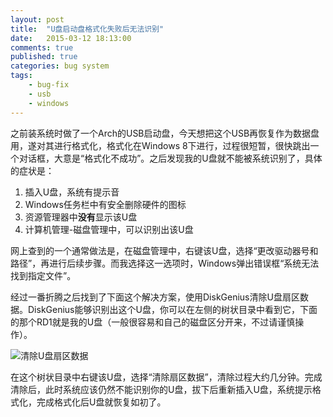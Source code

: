 ```yaml
---
layout: post
title:  "U盘启动盘格式化失败后无法识别"
date:   2015-03-12 18:13:00
comments: true
published: true
categories: bug system
tags: 
    - bug-fix
    - usb
    - windows
---
```


之前装系统时做了一个Arch的USB启动盘，今天想把这个USB再恢复作为数据盘用，遂对其进行格式化，格式化在Windows 8下进行，过程很短暂，很快跳出一个对话框，大意是“格式化不成功”。之后发现我的U盘就不能被系统识别了，具体的症状是：

1. 插入U盘，系统有提示音
2. Windows任务栏中有安全删除硬件的图标
3. 资源管理器中**没有**显示该U盘
4. 计算机管理-磁盘管理中，可以识别出该U盘

网上查到的一个通常做法是，在磁盘管理中，右键该U盘，选择“更改驱动器号和路径”，再进行后续步骤。而我选择这一选项时，Windows弹出错误框“系统无法找到指定文件”。

经过一番折腾之后找到了下面这个解决方案，使用DiskGenius清除U盘扇区数据。DiskGenius能够识别出这个U盘，你可以在左侧的树状目录中看到它，下面的那个RD1就是我的U盘（一般很容易和自己的磁盘区分开来，不过请谨慎操作）。

![清除U盘扇区数据](http://iamjoking.opendrive.com/files/MjBfNzcwXzJCalAw/清除扇区数据.png)

在这个树状目录中右键该U盘，选择“清除扇区数据”，清除过程大约几分钟。完成清除后，此时系统应该仍然不能识别你的U盘，拔下后重新插入U盘，系统提示格式化，完成格式化后U盘就恢复如初了。

